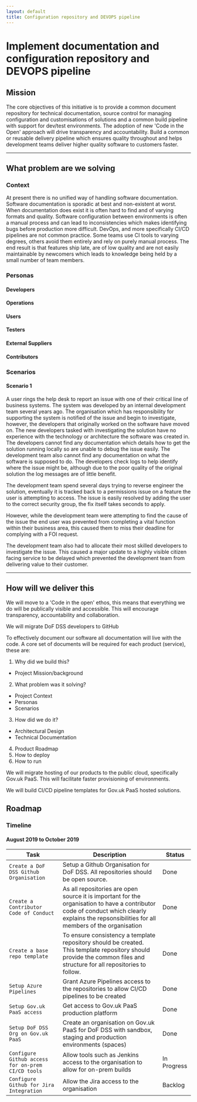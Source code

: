 ```yaml
---
layout: default
title: Configuration repository and DEVOPS pipeline
---
```


# Implement documentation and configuration repository and DEVOPS pipeline

## Mission

The core objectives of this initiative is to provide a common document repository for technical documentation, source control for managing configuration and customisations of solutions and a common build pipeline with support for dev/test environments. The adoption of new 'Code in the Open' approach will drive transparency and accountability. Build a common or reusable delivery pipeline which ensures quality throughout and helps development teams deliver higher quality software to customers faster.
<hr />

## What problem are we solving

### Context

At present there is no unified way of handling software documentation. Software documentation is sporadic at best and non-existent at worst. When documentation does exist it is often hard to find and of varying formats and quality. Software configuration between environments is often a manual process and can lead to inconsistencies which makes identifying bugs before production more difficult. DevOps, and more specifically CI/CD pipelines are not common practice. Some teams use CI tools to varying degrees, others avoid them entirely and rely on purely manual process. The end result is that features ship late, are of low quality and are not easily maintainable by newcomers which leads to knowledge being held by a small number of team members.

### Personas

#### Developers
#### Operations
#### Users
#### Testers
#### External Suppliers
#### Contributors

### Scenarios

#### Scenario 1

A user rings the help desk to report an issue with one of their critical line of business systems. The system was developed by an internal development team several years ago. The organisation which has responsibility for supporting the system is notified of the issue and begin to investigate, however, the developers that originally worked on the software have moved on. The new developers tasked with investigating the solution have no experience with the technology or architecture the software was created in. The developers cannot find any documentation which details how to get the solution running locally so are unable to debug the issue easily. The development team also cannot find any documentation on what the software is supposed to do. The developers check logs to help identify where the issue might be, although due to the poor quality of the original solution the log messages are of little benefit.

The development team spend several days trying to reverse engineer the solution, eventually it is tracked back to a permissions issue on a feature the user is attempting to access. The issue is easily resolved by adding the user to the correct security group, the fix itself takes seconds to apply.

However, while the development team were attempting to find the cause of the issue the end user was prevented from completing a vital function within their business area, this caused them to miss their deadline for complying with a FOI request.

The development team also had to allocate their most skilled developers to investigate the issue. This caused a major update to a highly visible citizen facing service to be delayed which prevented the development team from delivering value to their customer.

<hr />

## How will we deliver this

We will move to a 'Code in the open' ethos, this means that everything we do will be publically visible and accessible. This will encourage transparency, accountability and collaboration.

We will migrate DoF DSS developers to GitHub

To effectively document our software all documentation will live with the code.
A core set of documents will be required for each product (service), these are:

1. Why did we build this?
  * Project Mission/background
2. What problem was it solving?
  * Project Context
  * Personas
  * Scenarios
3. How did we do it?
  * Architectural Design
  * Technical Documentation
4. Product Roadmap
5. How to deploy
6. How to run

We will migrate hosting of our products to the public cloud, specifically Gov.uk PaaS. This will facilitate faster provisioning of environments.

We will build CI/CD pipeline templates for Gov.uk PaaS hosted solutions.

## Roadmap

### Timeline

#### August 2019 to October 2019

| Task | Description | Status |
| --- | --- | --- |
| `Create a DoF DSS Github Organisation` | Setup a Github Organisation for DoF DSS. All repositories should be open source. | Done |
| `Create a Contributor Code of Conduct` | As all repositories are open source it is important for the organisation to have a contributor code of conduct which clearly explains the repsonsibilities for all members of the organisation | Done |
| `Create a base repo template` | To ensure consistency a template repository should be created. This template repository should provide the common files and structure for all repositories to follow. | Done |
| `Setup Azure Pipelines` | Grant Azure Pipelines access to the repositories to allow CI/CD pipelines to be created | Done |
| `Setup Gov.uk PaaS access` | Get access to Gov.uk PaaS production platform | Done |
| `Setup DoF DSS Org on Gov.uk PaaS` | Create an organisation on Gov.uk PaaS for DoF DSS with sandbox, staging and production environments (spaces) | Done |
| `Configure Github access for on-prem CI/CD tools` | Allow tools such as Jenkins access to the organisation to allow for on-prem builds | In Progress |
| `Configure Github for Jira Integration` | Allow the Jira access to the organisation | Backlog |
